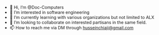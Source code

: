 - 👋 Hi, I’m @Doc-Computers
- 👀 I’m interested in software engineering 
- 🌱 I’m currently learning with various organizations but not limited to ALX 
- 💞️ I’m looking to collaborate on interested partisans in the same field. 
- 📫 How to reach me via DM through husseinchiaji@gmail.com

<!---
Doc-Computers/Doc-Computers is a ✨ special ✨ repository because its `README.md` (this file) appears on your GitHub profile.
You can click the Preview link to take a look at your changes.
--->
